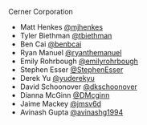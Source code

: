 Cerner Corporation

- Matt Henkes [@mjhenkes]
- Tyler Biethman [@tbiethman]
- Ben Cai [@benbcai]
- Ryan Manuel [@ryanthemanuel]
- Emily Rohrbough [@emilyrohrbough]
- Stephen Esser [@StephenEsser]
- Derek Yu [@yuderekyu]
- David Schoonover [@dkschoonover]
- Dianna McGinn [@DMcginn]
- Jaime Mackey [@jmsv6d]
- Avinash Gupta [@avinashg1994]

[@mjhenkes]: https://github.com/mjhenkes
[@tbiethman]: https://github.com/tbiethman
[@benbcai]: https://github.com/benbcai
[@ryanthemanuel]: https://github.com/ryanthemanuel
[@emilyrohrbough]: https://github.com/emilyrohrbough
[@StephenEsser]: https://github.com/StephenEsser
[@yuderekyu]:https://github.com/yuderekyu
[@dkschoonover]: https://github.com/dkschoonover
[@DMcginn]: https://github.com/DMcginn
[@jmsv6d]: https://github.com/jmsv6d
[@avinashg1994]: https://github.com/avinashg1994
